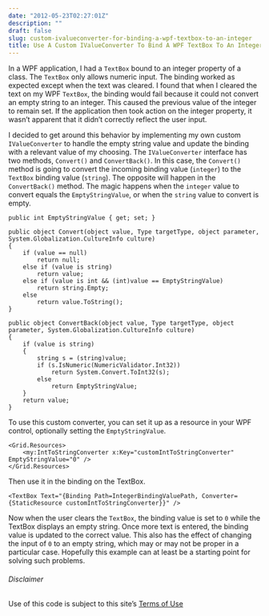 ```yaml
---
date: "2012-05-23T02:27:01Z"
description: ""
draft: false
slug: custom-ivalueconverter-for-binding-a-wpf-textbox-to-an-integer
title: Use A Custom IValueConverter To Bind A WPF TextBox To An Integer
---
```



In a WPF application, I had a `TextBox` bound to an integer property of a class. The `TextBox` only allows numeric input. The binding worked as expected except when the text was cleared. I found that when I cleared the text on my WPF `TextBox`, the binding would fail because it could not convert an empty string to an integer. This caused the previous value of the integer to remain set. If the application then took action on the integer property, it wasn’t apparent that it didn’t correctly reflect the user input.

I decided to get around this behavior by implementing my own custom `IValueConverter` to handle the empty string value and update the binding with a relevant value of my choosing. The `IValueConverter` interface has two methods, `Convert()` and `ConvertBack()`. In this case, the `Convert()` method is going to convert the incoming binding value (`integer`) to the `TextBox` binding value (`string`). The opposite will happen in the `ConvertBack()` method. The magic happens when the `integer` value to convert equals the `EmptyStringValue`, or when the `string` value to convert is empty.

```
public int EmptyStringValue { get; set; }

public object Convert(object value, Type targetType, object parameter, System.Globalization.CultureInfo culture)
{
    if (value == null)
        return null;
    else if (value is string)
        return value;
    else if (value is int && (int)value == EmptyStringValue)
        return string.Empty;
    else
        return value.ToString();
}

public object ConvertBack(object value, Type targetType, object parameter, System.Globalization.CultureInfo culture)
{
    if (value is string)
    {
        string s = (string)value;
        if (s.IsNumeric(NumericValidator.Int32))
            return System.Convert.ToInt32(s);
        else
            return EmptyStringValue;
    }
    return value;
}
```

To use this custom converter, you can set it up as a resource in your WPF control, optionally setting the `EmptyStringValue`.

```
<Grid.Resources>
    <my:IntToStringConverter x:Key="customIntToStringConverter" EmptyStringValue="0" />
</Grid.Resources>
```

Then use it in the binding on the TextBox.

```
<TextBox Text="{Binding Path=IntegerBindingValuePath, Converter={StaticResource customIntToStringConverter}}" />
```

Now when the user clears the `TextBox`, the binding value is set to `0` while the TextBox displays an empty string. Once more text is entered, the binding value is updated to the correct value. This also has the effect of changing the input of `0` to an empty string, which may or may not be proper in a particular case. Hopefully this example can at least be a starting point for solving such problems.

###### Disclaimer

Use of this code is subject to this site’s [Terms of Use](__GHOST_URL__/terms)

